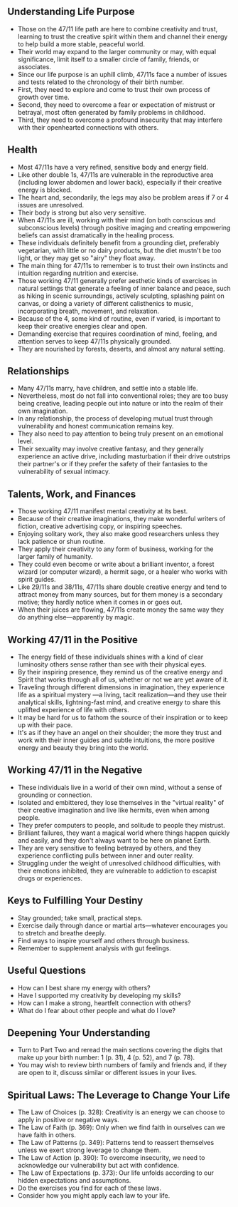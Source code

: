 ## Understanding Life Purpose
- Those on the 47/11 life path are here to combine creativity and trust, learning to trust the creative spirit within them and channel their energy to help build a more stable, peaceful world.
- Their world may expand to the larger community or may, with equal significance, limit itself to a smaller circle of family, friends, or associates.
- Since our life purpose is an uphill climb, 47/11s face a number of issues and tests related to the chronology of their birth number.
- First, they need to explore and come to trust their own process of growth over time.
- Second, they need to overcome a fear or expectation of mistrust or betrayal, most often generated by family problems in childhood.
- Third, they need to overcome a profound insecurity that may interfere with their openhearted connections with others.

## Health
- Most 47/11s have a very refined, sensitive body and energy field.
- Like other double 1s, 47/11s are vulnerable in the reproductive area (including lower abdomen and lower back), especially if their creative energy is blocked.
- The heart and, secondarily, the legs may also be problem areas if 7 or 4 issues are unresolved.
- Their body is strong but also very sensitive.
- When 47/11s are ill, working with their mind (on both conscious and subconscious levels) through positive imaging and creating empowering beliefs can assist dramatically in the healing process.
- These individuals definitely benefit from a grounding diet, preferably vegetarian, with little or no dairy products, but the diet mustn't be too light, or they may get so "airy" they float away.
- The main thing for 47/11s to remember is to trust their own instincts and intuition regarding nutrition and exercise.
- Those working 47/11 generally prefer aesthetic kinds of exercises in natural settings that generate a feeling of inner balance and peace, such as hiking in scenic surroundings, actively sculpting, splashing paint on canvas, or doing a variety of different calisthenics to music, incorporating breath, movement, and relaxation.
- Because of the 4, some kind of routine, even if varied, is important to keep their creative energies clear and open.
- Demanding exercise that requires coordination of mind, feeling, and attention serves to keep 47/11s physically grounded.
- They are nourished by forests, deserts, and almost any natural setting.

## Relationships
- Many 47/11s marry, have children, and settle into a stable life.
- Nevertheless, most do not fall into conventional roles; they are too busy being creative, leading people out into nature or into the realm of their own imagination.
- In any relationship, the process of developing mutual trust through vulnerability and honest communication remains key.
- They also need to pay attention to being truly present on an emotional level.
- Their sexuality may involve creative fantasy, and they generally experience an active drive, including masturbation if their drive outstrips their partner's or if they prefer the safety of their fantasies to the vulnerability of sexual intimacy.

## Talents, Work, and Finances
- Those working 47/11 manifest mental creativity at its best.
- Because of their creative imaginations, they make wonderful writers of fiction, creative advertising copy, or inspiring speeches.
- Enjoying solitary work, they also make good researchers unless they lack patience or shun routine.
- They apply their creativity to any form of business, working for the larger family of humanity.
- They could even become or write about a brilliant inventor, a forest wizard (or computer wizard), a hermit sage, or a healer who works with spirit guides.
- Like 29/11s and 38/11s, 47/11s share double creative energy and tend to attract money from many sources, but for them money is a secondary motive; they hardly notice when it comes in or goes out.
- When their juices are flowing, 47/11s create money the same way they do anything else—apparently by magic.

## Working 47/11 in the Positive
- The energy field of these individuals shines with a kind of clear luminosity others sense rather than see with their physical eyes.
- By their inspiring presence, they remind us of the creative energy and Spirit that works through all of us, whether or not we are yet aware of it.
- Traveling through different dimensions in imagination, they experience life as a spiritual mystery —a living, tacit realization—and they use their analytical skills, lightning-fast mind, and creative energy to share this uplifted experience of life with others.
- It may be hard for us to fathom the source of their inspiration or to keep up with their pace.
- It's as if they have an angel on their shoulder; the more they trust and work with their inner guides and subtle intuitions, the more positive energy and beauty they bring into the world.

## Working 47/11 in the Negative
- These individuals live in a world of their own mind, without a sense of grounding or connection.
- Isolated and embittered, they lose themselves in the "virtual reality" of their creative imagination and live like hermits, even when among people.
- They prefer computers to people, and solitude to people they mistrust.
- Brilliant failures, they want a magical world where things happen quickly and easily, and they don't always want to be here on planet Earth.
- They are very sensitive to feeling betrayed by others, and they experience conflicting pulls between inner and outer reality.
- Struggling under the weight of unresolved childhood difficulties, with their emotions inhibited, they are vulnerable to addiction to escapist drugs or experiences.

## Keys to Fulfilling Your Destiny
- Stay grounded; take small, practical steps.
- Exercise daily through dance or martial arts—whatever encourages you to stretch and breathe deeply.
- Find ways to inspire yourself and others through business.
- Remember to supplement analysis with gut feelings.

## Useful Questions
- How can I best share my energy with others?
- Have I supported my creativity by developing my skills?
- How can I make a strong, heartfelt connection with others?
- What do I fear about other people and what do I love?

## Deepening Your Understanding
- Turn to Part Two and reread the main sections covering the digits that make up your birth number: 1 (p. 31), 4 (p. 52), and 7 (p. 78).
- You may wish to review birth numbers of family and friends and, if they are open to it, discuss similar or different issues in your lives.

## Spiritual Laws: The Leverage to Change Your Life
- The Law of Choices (p. 328): Creativity is an energy we can choose to apply in positive or negative ways.
- The Law of Faith (p. 369): Only when we find faith in ourselves can we have faith in others.
- The Law of Patterns (p. 349): Patterns tend to reassert themselves unless we exert strong leverage to change them.
- The Law of Action (p. 390): To overcome insecurity, we need to acknowledge our vulnerability but act with confidence.
- The Law of Expectations (p. 373): Our life unfolds according to our hidden expectations and assumptions.
- Do the exercises you find for each of these laws.
- Consider how you might apply each law to your life.
